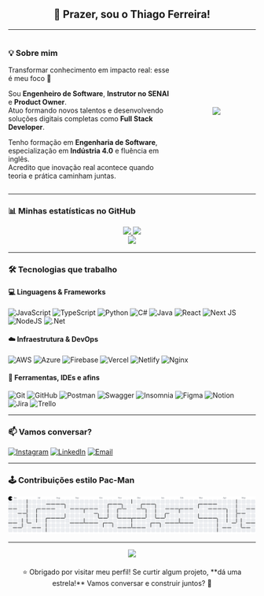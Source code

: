 <h2 align="center">👋 Prazer, sou o Thiago Ferreira!</h2>

---

<div align="center" style="display: flex; align-items: center; justify-content: space-between; flex-wrap: wrap;">
  <div style="flex: 1; min-width: 280px; padding-right: 10px; text-align: left;">

### 💡 Sobre mim

Transformar conhecimento em impacto real: esse é meu foco 🚀

Sou **Engenheiro de Software**, **Instrutor no SENAI** e **Product Owner**.  
Atuo formando novos talentos e desenvolvendo soluções digitais completas como **Full Stack Developer**.

Tenho formação em **Engenharia de Software**, especialização em **Indústria 4.0** e fluência em inglês.  
Acredito que inovação real acontece quando teoria e prática caminham juntas.

  </div>
  <div style="min-width: 160px;">
    <img src="https://media3.giphy.com/media/v1.Y2lkPTc5MGI3NjExZmN2bWQwOHluNG4weng0anl6Y283amF3eDc4bTg0MnVlc2dwaGZxaiZlcD12MV9pbnRlcm5hbF9naWZfYnlfaWQmY3Q9Zw/CuuSHzuc0O166MRfjt/giphy.gif" height="160" />
  </div>
</div>

---

### 📊 Minhas estatísticas no GitHub

<div align="center">

<a href="https://github.com/thiago-rferreira">
  <img src="https://github-readme-stats.vercel.app/api?username=thiago-rferreira&theme=dark&hide_border=false&include_all_commits=true&count_private=true" width="48%" />
</a>
<a href="https://github.com/thiago-rferreira">
  <img src="https://nirzak-streak-stats.vercel.app/?user=thiago-rferreira&theme=dark&hide_border=false" width="48%" />
</a>
<br />
<a href="https://github.com/thiago-rferreira">
  <img src="https://github-readme-stats.vercel.app/api/top-langs/?username=thiago-rferreira&theme=dark&hide_border=false&layout=compact" width="50%" />
</a>

</div>

---

### 🛠️ Tecnologias que trabalho

#### 💻 Linguagens & Frameworks

![JavaScript](https://img.shields.io/badge/javascript-%23323330.svg?style=for-the-badge&logo=javascript&logoColor=%23F7DF1E)
![TypeScript](https://img.shields.io/badge/typescript-%23007ACC.svg?style=for-the-badge&logo=typescript&logoColor=white)
![Python](https://img.shields.io/badge/python-3670A0?style=for-the-badge&logo=python&logoColor=ffdd54)
![C#](https://img.shields.io/badge/c%23-%23239120.svg?style=for-the-badge&logo=csharp&logoColor=white)
![Java](https://img.shields.io/badge/java-%23ED8B00.svg?style=for-the-badge&logo=openjdk&logoColor=white)
![React](https://img.shields.io/badge/react-%2320232a.svg?style=for-the-badge&logo=react&logoColor=%2361DAFB)
![Next JS](https://img.shields.io/badge/Next-black?style=for-the-badge&logo=next.js&logoColor=white)
![NodeJS](https://img.shields.io/badge/node.js-6DA55F?style=for-the-badge&logo=node.js&logoColor=white)
![.Net](https://img.shields.io/badge/.NET-5C2D91?style=for-the-badge&logo=.net&logoColor=white)

#### ☁️ Infraestrutura & DevOps

![AWS](https://img.shields.io/badge/AWS-%23FF9900.svg?style=for-the-badge&logo=amazon-aws&logoColor=white)
![Azure](https://img.shields.io/badge/azure-%230072C6.svg?style=for-the-badge&logo=microsoftazure&logoColor=white)
![Firebase](https://img.shields.io/badge/firebase-%23039BE5.svg?style=for-the-badge&logo=firebase)
![Vercel](https://img.shields.io/badge/vercel-%23000000.svg?style=for-the-badge&logo=vercel&logoColor=white)
![Netlify](https://img.shields.io/badge/netlify-%23000000.svg?style=for-the-badge&logo=netlify&logoColor=#00C7B7)
![Nginx](https://img.shields.io/badge/nginx-%23009639.svg?style=for-the-badge&logo=nginx&logoColor=white)

#### 🧰 Ferramentas, IDEs e afins

![Git](https://img.shields.io/badge/git-%23F05033.svg?style=for-the-badge&logo=git&logoColor=white)
![GitHub](https://img.shields.io/badge/github-%23121011.svg?style=for-the-badge&logo=github&logoColor=white)
![Postman](https://img.shields.io/badge/Postman-FF6C37?style=for-the-badge&logo=postman&logoColor=white)
![Swagger](https://img.shields.io/badge/-Swagger-%23Clojure?style=for-the-badge&logo=swagger&logoColor=white)
![Insomnia](https://img.shields.io/badge/Insomnia-black?style=for-the-badge&logo=insomnia&logoColor=5849BE)
![Figma](https://img.shields.io/badge/figma-%23F24E1E.svg?style=for-the-badge&logo=figma&logoColor=white)
![Notion](https://img.shields.io/badge/Notion-%23000000.svg?style=for-the-badge&logo=notion&logoColor=white)
![Jira](https://img.shields.io/badge/jira-%230A0FFF.svg?style=for-the-badge&logo=jira&logoColor=white)
![Trello](https://img.shields.io/badge/Trello-%23026AA7.svg?style=for-the-badge&logo=Trello&logoColor=white)

---

### 📫 Vamos conversar?

[![Instagram](https://img.shields.io/badge/Instagram-%23E4405F.svg?logo=Instagram&logoColor=white)](https://instagram.com/thiago.rferreira)
[![LinkedIn](https://img.shields.io/badge/LinkedIn-%230077B5.svg?logo=linkedin&logoColor=white)](https://linkedin.com/in/thiagoferreira1)
[![Email](https://img.shields.io/badge/Email-D14836?logo=gmail&logoColor=white)](mailto:thiagoferreira435@gmail.com)

---

### 🕹️ Contribuições estilo Pac-Man

<picture>
  <source media="(prefers-color-scheme: dark)" srcset="https://raw.githubusercontent.com/thiago-rferreira/thiago-rferreira/output/pacman-contribution-graph-dark.svg">
  <source media="(prefers-color-scheme: light)" srcset="https://raw.githubusercontent.com/thiago-rferreira/thiago-rferreira/output/pacman-contribution-graph.svg">
  <img alt="pacman contribution graph" src="https://raw.githubusercontent.com/thiago-rferreira/thiago-rferreira/output/pacman-contribution-graph.svg">
</picture>

---

<div align="center">
  <img src="https://profile-counter.glitch.me/thiago-rferreira/count.svg?" />
  <br>
  <br>
  ⭐ Obrigado por visitar meu perfil! Se curtir algum projeto, **dá uma estrela!**  
  Vamos conversar e construir juntos? 🚀
</div>
